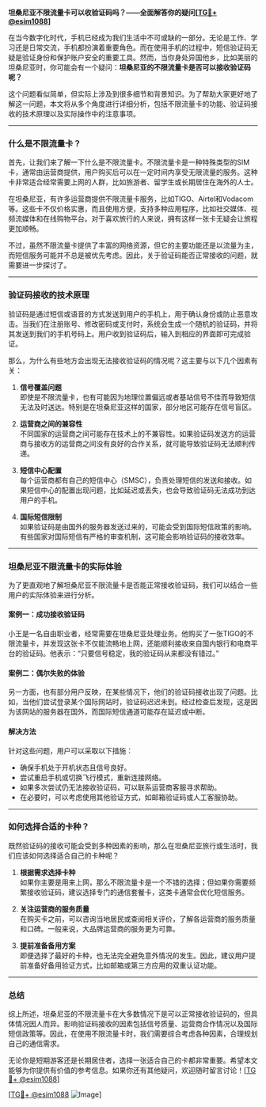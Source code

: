 **坦桑尼亚不限流量卡可以收验证码吗？——全面解答你的疑问[[TG💪+ @esim1088](https://t.me/s/esim1088)]**

在当今数字化时代，手机已经成为我们生活中不可或缺的一部分。无论是工作、学习还是日常交流，手机都扮演着重要角色。而在使用手机的过程中，短信验证码无疑是验证身份和保护账户安全的重要工具。然而，当你身处异国他乡，比如美丽的坦桑尼亚时，你可能会有一个疑问：**坦桑尼亚的不限流量卡是否可以接收验证码呢？**

这个问题看似简单，但实际上涉及到很多细节和背景知识。为了帮助大家更好地了解这一问题，本文将从多个角度进行详细分析，包括不限流量卡的功能、验证码接收的技术原理以及实际操作中的注意事项。

---

### **什么是不限流量卡？**

首先，让我们来了解一下什么是不限流量卡。不限流量卡是一种特殊类型的SIM卡，通常由运营商提供，用户购买后可以在一定时间内享受无限流量的服务。这种卡非常适合经常需要上网的人群，比如旅游者、留学生或长期居住在海外的人士。

在坦桑尼亚，有许多运营商提供不限流量卡服务，比如TIGO、Airtel和Vodacom等。这些卡不仅价格实惠，而且使用方便，支持多种应用程序，比如社交媒体、视频流媒体和在线购物平台。对于喜欢旅行的人来说，拥有这样一张卡无疑会让旅程更加顺畅。

不过，虽然不限流量卡提供了丰富的网络资源，但它的主要功能还是以流量为主，而短信服务可能并不总是被优先考虑。因此，关于验证码能否正常接收的问题，就需要进一步探讨了。

---

### **验证码接收的技术原理**

验证码是通过短信或语音的方式发送到用户的手机上，用于确认身份或防止恶意攻击。当我们在注册账号、修改密码或支付时，系统会生成一个随机的验证码，并将其发送到我们的手机号码上。用户收到验证码后，输入到相应的界面即可完成验证。

那么，为什么有些地方会出现无法接收验证码的情况呢？这主要与以下几个因素有关：

1. **信号覆盖问题**  
   即使是不限流量卡，也有可能因为地理位置偏远或者基站信号不佳而导致短信无法及时送达。特别是在坦桑尼亚这样的国家，部分地区可能存在信号盲区。

2. **运营商之间的兼容性**  
   不同国家的运营商之间可能存在技术上的不兼容性。如果验证码发送方的运营商与接收方的运营商之间没有良好的合作关系，就可能导致验证码无法顺利传递。

3. **短信中心配置**  
   每个运营商都有自己的短信中心（SMSC），负责处理短信的发送和接收。如果短信中心的配置出现问题，比如延迟或丢失，也会导致验证码无法成功到达用户的手机。

4. **国际短信限制**  
   如果验证码是由国外的服务器发送过来的，可能会受到国际短信政策的影响。有些国家对国际短信有严格的审查机制，这可能会影响验证码的接收效率。

---

### **坦桑尼亚不限流量卡的实际体验**

为了更直观地了解坦桑尼亚不限流量卡是否能正常接收验证码，我们可以结合一些用户的实际体验来进行分析。

#### **案例一：成功接收验证码**
小王是一名自由职业者，经常需要在坦桑尼亚处理业务。他购买了一张TIGO的不限流量卡，并发现这张卡不仅能流畅地上网，还能顺利接收来自国内银行和电商平台的验证码。他表示：“只要信号稳定，我的验证码从来都没有错过。”

#### **案例二：偶尔失败的体验**
另一方面，也有部分用户反映，在某些情况下，他们的验证码接收出现了问题。比如，当他们尝试登录某个国际网站时，验证码迟迟未到。经过检查后发现，这是因为该网站的服务器在国外，而国际短信通道可能存在延迟或中断。

#### **解决方法**
针对这些问题，用户可以采取以下措施：
- 确保手机处于开机状态且信号良好。
- 尝试重启手机或切换飞行模式，重新连接网络。
- 如果多次尝试仍无法接收验证码，可以联系运营商客服寻求帮助。
- 在必要时，可以考虑使用其他验证方式，如邮箱验证码或人工客服协助。

---

### **如何选择合适的卡种？**

既然验证码的接收可能会受到多种因素的影响，那么在坦桑尼亚旅行或生活时，我们应该如何选择适合自己的卡种呢？

1. **根据需求选择卡种**  
   如果你主要是用来上网，那么不限流量卡是一个不错的选择；但如果你需要频繁接收验证码，建议选择专门的通信套餐卡，这类卡通常会优化短信服务。

2. **关注运营商的服务质量**  
   在购买卡之前，可以咨询当地居民或查阅相关评价，了解各运营商的服务质量和口碑。一般来说，大品牌运营商的服务更为可靠。

3. **提前准备备用方案**  
   即便选择了最好的卡种，也无法完全避免意外情况的发生。因此，建议用户提前准备好备用验证方式，比如邮箱或第三方应用的双重认证功能。

---

### **总结**

综上所述，坦桑尼亚的不限流量卡在大多数情况下是可以正常接收验证码的，但具体情况因人而异。影响验证码接收的因素包括信号质量、运营商合作情况以及国际短信政策等。因此，在使用不限流量卡时，我们需要综合考虑各种因素，合理规划自己的通信需求。

无论你是短期游客还是长期居住者，选择一张适合自己的卡都非常重要。希望本文能够为你提供有价值的参考信息。如果你还有其他疑问，欢迎随时留言讨论！[[TG💪+ @esim1088](https://t.me/s/esim1088)]

[[TG💪+ @esim1088](https://t.me/s/esim1088) ![Image](https://i.postimg.cc/4NQfJmqS/Snipaste-2025-05-13-00-14-12.png)]